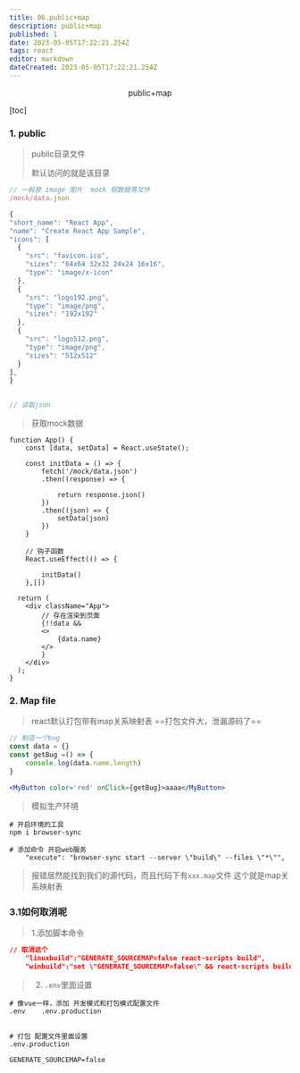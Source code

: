 ```yaml
---
title: 06.public+map
description: public+map
published: 1
date: 2023-05-05T17:22:21.254Z
tags: react
editor: markdown
dateCreated: 2023-05-05T17:22:21.254Z
---
```


<center>public+map</center>





[toc]





### 1. public

> public目录文件
>
> 默认访问的就是该目录

```jsx
// 一般放 image 图片  mock 假数据等文件
/mock/data.json

{
"short_name": "React App",
"name": "Create React App Sample",
"icons": [
  {
    "src": "favicon.ico",
    "sizes": "64x64 32x32 24x24 16x16",
    "type": "image/x-icon"
  },
  {
    "src": "logo192.png",
    "type": "image/png",
    "sizes": "192x192"
  },
  {
    "src": "logo512.png",
    "type": "image/png",
    "sizes": "512x512"
  }
],
}
  

// 读取json
```

> 获取mock数据

```tsx
function App() {
    const [data, setData] = React.useState();

    const initData = () => {
        fetch('/mock/data.json')
        .then((response) => {

            return response.json()
        })
        .then((json) => {
            setData(json)
        })
    }

    // 钩子函数
    React.useEffect(() => {

        initData()
    },[])

  return (
    <div className="App">
        // 存在渲染到页面
        {!!data && 
        <>
            {data.name}
        </>
        }
    </div>
  );
}
```



### 2. Map file

> react默认打包带有map关系映射表 ==打包文件大，泄漏源码了==

```jsx
// 制造一个bug
const data = {}
const getBug =() => {
    console.log(data.name.length)
}

<MyButton color='red' onClick={getBug}>aaaa</MyButton>
```

> 模拟生产环境

```shell
# 开启环境的工具
npm i browser-sync

# 添加命令 开启web服务
	"execute": "browser-sync start --server \"build\" --files \"*\"",
```

> 报错居然能找到我们的源代码，而且代码下有`xxx.map`文件 这个就是map关系映射表





### 3.1如何取消呢

> 1.添加脚本命令

```json
// 取消这个
    "linuxbuild":"GENERATE_SOURCEMAP=false react-scripts build",
    "winbuild":"set \"GENERATE_SOURCEMAP=false\" && react-scripts build",
```

> 2. `.env`里面设置

```shell
# 像vue一样，添加 开发模式和打包模式配置文件
.env    .env.production


# 打包 配置文件里面设置
.env.production

GENERATE_SOURCEMAP=false
```

